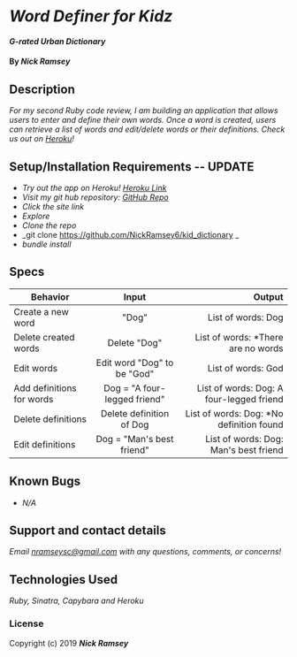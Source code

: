 # _Word Definer for Kidz_

#### _G-rated Urban Dictionary_

#### By _**Nick Ramsey**_

## Description

_For my second Ruby code review, I am building an application that allows users to enter and define their own words. Once a word is created, users can retrieve a list of words and edit/delete words or their definitions. Check us out on <a href="https://frozen-tundra-93129.herokuapp.com/">Heroku</a>!_

## Setup/Installation Requirements -- UPDATE

* _Try out the app on Heroku! <a href="https://frozen-tundra-93129.herokuapp.com/">Heroku Link</a>_
* _Visit my git hub repository: <a href="https://github.com/NickRamsey6/kid_dictionary">GitHub Repo</a>_
* _Click the site link_
* _Explore_
* _Clone the repo_
* _git clone https://github.com/NickRamsey6/kid_dictionary _
* _bundle install_


## Specs

| Behavior | Input | Output |
| ------------- |:-------------:| -----:|
| Create a new word | "Dog" | List of words: Dog |
| Delete created words | Delete "Dog" | List of words: *There are no words |
| Edit words | Edit word "Dog" to be "God" | List of words: God |
| Add definitions for words | Dog = "A four-legged friend" | List of words: Dog: A four-legged friend |
| Delete definitions | Delete definition of Dog | List of words: Dog: *No definition found |
| Edit definitions | Dog = "Man's best friend" | List of words: Dog: Man's best friend |


## Known Bugs

* _N/A_

## Support and contact details

_Email nramseysc@gmail.com with any questions, comments, or concerns!_

## Technologies Used

_Ruby, Sinatra, Capybara and Heroku_

### License

Copyright (c) 2019 **_Nick Ramsey_**
